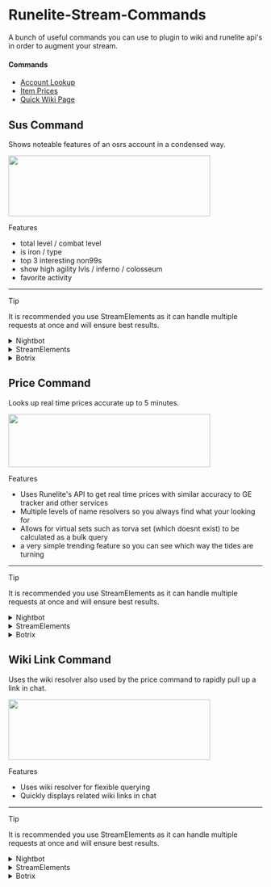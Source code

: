 # Runelite-Stream-Commands
A bunch of useful commands you can use to plugin to wiki and runelite api's in order to augment your stream.

#### Commands
 - [Account Lookup](https://github.com/LogicsSoldier/Runelite-Stream-Commands/edit/main/README.md#sus-command)
 - [Item Prices](https://github.com/LogicsSoldier/Runelite-Stream-Commands/edit/main/README.md#price-command)
 - [Quick Wiki Page](https://github.com/LogicsSoldier/Runelite-Stream-Commands/edit/main/README.md#wiki-link-command)
   
## Sus Command
Shows noteable features of an osrs account in a condensed way.

<p>
<image align="center" src="https://github.com/LogicsSoldier/Runelite-Stream-Commands/assets/4423284/261d6b17-dbd7-4d37-b9ac-4ca60302a26d" width="400" height="120">
</image>
</p>

Features
 - total level / combat level
 - is iron / type
 - top 3 interesting non99s
 - show high agility lvls / inferno / colosseum
 - favorite activity
   
-------

> [!TIP]
> It is recommended you use StreamElements as it can handle multiple requests at once and will ensure best results.

<details>
  <summary>Nightbot</summary>

  ```
  !addcom !sus /me $(urlfetch https://script.google.com/macros/s/AKfycbx6Hk9ANAvbWJ4RTSZIXQeAlT4aMZcvZQ_ujvMBWHvY15r9paYTbCvpQkCRCXEQBLFi/exec?raw=$(querystring))
  ```

</details>
<details>
  <summary>StreamElements</summary>
  
  ```
  !command add !sus /me $(urlfetch https://script.google.com/macros/s/AKfycbx6Hk9ANAvbWJ4RTSZIXQeAlT4aMZcvZQ_ujvMBWHvY15r9paYTbCvpQkCRCXEQBLFi/exec?raw=${queryescape ${1:}})
  ```

</details>
<details>
  <summary>Botrix</summary>
  
  ```
  !addcom !sus fetch[https://script.google.com/macros/s/AKfycbx6Hk9ANAvbWJ4RTSZIXQeAlT4aMZcvZQ_ujvMBWHvY15r9paYTbCvpQkCRCXEQBLFi/exec?raw=$(variable)]
  ```

</details>


## Price Command
Looks up real time prices accurate up to 5 minutes.

<p>
<image align="center" src="https://github.com/LogicsSoldier/Runelite-Stream-Commands/assets/4423284/3156c7cf-a63e-4d58-8f19-2b4fe0249fbc" width="400" height="105">
</image>
</p>

Features
 - Uses Runelite's API to get real time prices with similar accuracy to GE tracker and other services
 - Multiple levels of name resolvers so you always find what your looking for
 - Allows for virtual sets such as torva set (which doesnt exist) to be calculated as a bulk query
 - a very simple trending feature so you can see which way the tides are turning
   
-------

> [!TIP]
> It is recommended you use StreamElements as it can handle multiple requests at once and will ensure best results.

<details>
  <summary>Nightbot</summary>

  ```
  !addcom !price /me $(urlfetch https://script.google.com/macros/s/AKfycbxgDKb-yxuAdbJFOVPETNUC3e2Mnhm92DO-6eVDEsYT5YRgtxZXxoGitmB89Lc5YCtF/exec?raw=$(querystring))
  ```

</details>
<details>
  <summary>StreamElements</summary>
  
  ```
  !command add !price /me $(urlfetch https://script.google.com/macros/s/AKfycbxgDKb-yxuAdbJFOVPETNUC3e2Mnhm92DO-6eVDEsYT5YRgtxZXxoGitmB89Lc5YCtF/exec?raw=${queryescape ${1:}})
  ```

</details>
<details>
  <summary>Botrix</summary>
  
  ```
  !addcom !price fetch[https://script.google.com/macros/s/AKfycbxgDKb-yxuAdbJFOVPETNUC3e2Mnhm92DO-6eVDEsYT5YRgtxZXxoGitmB89Lc5YCtF/exec?raw=$(variable)]
  ```

</details>

## Wiki Link Command
Uses the wiki resolver also used by the price command to rapidly pull up a link in chat.

<p>
<image align="center" src="https://github.com/LogicsSoldier/Runelite-Stream-Commands/assets/4423284/5aa7362f-d326-4453-a8d8-1eb7b7821658" width="400" height="120">
</image>
</p>

Features
 - Uses wiki resolver for flexible querying
 - Quickly displays related wiki links in chat
   
-------

> [!TIP]
> It is recommended you use StreamElements as it can handle multiple requests at once and will ensure best results.

<details>
  <summary>Nightbot</summary>

  ```
  !addcom !price /me $(urlfetch https://script.google.com/macros/s/AKfycbyYtxnCW7oND6bMs8faGK57CKHg0qqK5DuHPrrOr2Hg9r6TiJOuZ5bV9kwi61j3D4-y/exec?raw=$(querystring))
  ```

</details>
<details>
  <summary>StreamElements</summary>
  
  ```
  !command add !price /me $(urlfetch https://script.google.com/macros/s/AKfycbyYtxnCW7oND6bMs8faGK57CKHg0qqK5DuHPrrOr2Hg9r6TiJOuZ5bV9kwi61j3D4-y/exec?raw=${queryescape ${1:}})
  ```

</details>
<details>
  <summary>Botrix</summary>
  
  ```
  !addcom !price fetch[https://script.google.com/macros/s/AKfycbyYtxnCW7oND6bMs8faGK57CKHg0qqK5DuHPrrOr2Hg9r6TiJOuZ5bV9kwi61j3D4-y/exec?raw=$(variable)]
  ```

</details>


